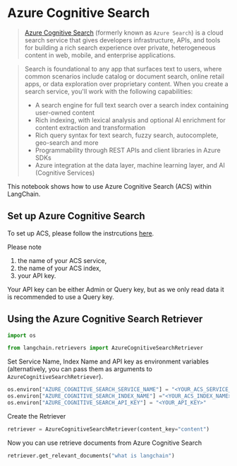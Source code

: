 # Azure Cognitive Search

>[Azure Cognitive Search](https://learn.microsoft.com/en-us/azure/search/search-what-is-azure-search) (formerly known as `Azure Search`) is a cloud search service that gives developers infrastructure, APIs, and tools for building a rich search experience over private, heterogeneous content in web, mobile, and enterprise applications.

>Search is foundational to any app that surfaces text to users, where common scenarios include catalog or document search, online retail apps, or data exploration over proprietary content. When you create a search service, you'll work with the following capabilities:
>- A search engine for full text search over a search index containing user-owned content
>- Rich indexing, with lexical analysis and optional AI enrichment for content extraction and transformation
>- Rich query syntax for text search, fuzzy search, autocomplete, geo-search and more
>- Programmability through REST APIs and client libraries in Azure SDKs
>- Azure integration at the data layer, machine learning layer, and AI (Cognitive Services)

This notebook shows how to use Azure Cognitive Search (ACS) within LangChain.

<!-- WARNING: THIS FILE WAS AUTOGENERATED! DO NOT EDIT! Instead, edit the notebook w/the location & name as this file. -->

## Set up Azure Cognitive Search

To set up ACS, please follow the instrcutions [here](https://learn.microsoft.com/en-us/azure/search/search-create-service-portal).

Please note
1. the name of your ACS service, 
2. the name of your ACS index,
3. your API key.

Your API key can be either Admin or Query key, but as we only read data it is recommended to use a Query key.

## Using the Azure Cognitive Search Retriever


```python
import os

from langchain.retrievers import AzureCognitiveSearchRetriever
```

Set Service Name, Index Name and API key as environment variables (alternatively, you can pass them as arguments to `AzureCognitiveSearchRetriever`).


```python
os.environ["AZURE_COGNITIVE_SEARCH_SERVICE_NAME"] = "<YOUR_ACS_SERVICE_NAME>"
os.environ["AZURE_COGNITIVE_SEARCH_INDEX_NAME"] ="<YOUR_ACS_INDEX_NAME>"
os.environ["AZURE_COGNITIVE_SEARCH_API_KEY"] = "<YOUR_API_KEY>"
```

Create the Retriever


```python
retriever = AzureCognitiveSearchRetriever(content_key="content")
```

Now you can use retrieve documents from Azure Cognitive Search


```python
retriever.get_relevant_documents("what is langchain")
```

